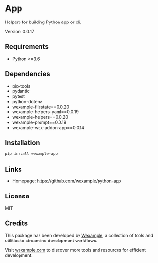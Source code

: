 # App

Helpers for building Python app or cli.

Version: 0.0.17

## Requirements

- Python >=3.6

## Dependencies

- pip-tools
- pydantic
- pytest
- python-dotenv
- wexample-filestate==0.0.20
- wexample-helpers-yaml==0.0.19
- wexample-helpers==0.0.20
- wexample-prompt==0.0.19
- wexample-wex-addon-app==0.0.14

## Installation

```bash
pip install wexample-app
```

## Links

- Homepage: https://github.com/wexample/python-app

## License

MIT
## Credits

This package has been developed by [Wexample](https://wexample.com), a collection of tools and utilities to streamline development workflows.

Visit [wexample.com](https://wexample.com) to discover more tools and resources for efficient development.